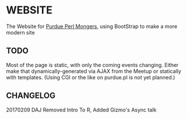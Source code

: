 # WEBSITE

The Website for [Purdue Perl Mongers](https://purdue-perl-mongers.github.io/), using BootStrap to make a more modern site

## TODO

Most of the page is static, with only the coming events changing. Either make 
that dynamically-generated via AJAX from the Meetup or statically with templates.
(Using CGI or the like on purdue.pl is not yet planned.)

## CHANGELOG

20170209 DAJ Removed Intro To R, Added Gizmo's Async talk
